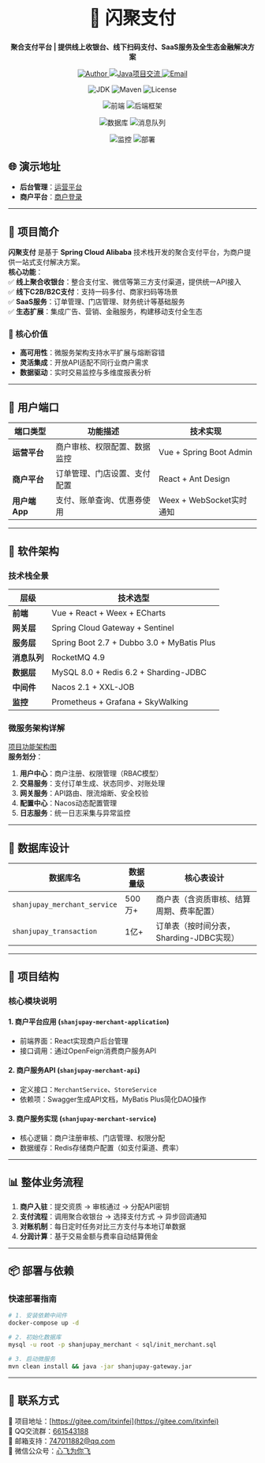 
<div align="center">  
  <h1 style="font-size: 36px;">🚀 闪聚支付</h1>  
  <p><strong>聚合支付平台 | 提供线上收银台、线下扫码支付、SaaS服务及全生态金融解决方案</strong></p>  

  <!-- 基础信息徽章 -->  
  <p align="center">  
    <a href="https://gitee.com/itxinfei">  
      <img alt="Author" src="https://img.shields.io/badge/心飞为你飞-https%3A%2F%2Fgitee.com%2Fitxinfei-green">  
    </a>  
    <a target="_blank" href="https://qm.qq.com/cgi-bin/qm/qr?k=5iR4ej_YaZqZqCIRXwtN_-uF1JzBgw6v&jump_from=webapi&authKey=JKv1+3uSvDoBhZxQtg+9d4QCS88YdG9UBNUKhi2IyyxK/RvQ+zjn5WWdP1wkLMSC">  
      <img border="0" src="//pub.idqqimg.com/wpa/images/group.png" alt="Java项目交流" title="Java项目交流">  
    </a>  
    <a href="http://mail.qq.com/cgi-bin/qm_share?t=qm_mailme&email=f0hLSE9OTkdHTT8ODlEcEBI">  
      <img alt="Email" src="https://img.shields.io/badge/mail-747011882@qq.com-red">  
    </a>  
  </p>  

  <!-- 技术栈分组徽章 -->  
  <p align="center">  
    <img alt="JDK" src="https://img.shields.io/badge/JDK-1.8%2B-brightgreen">  
    <img alt="Maven" src="https://img.shields.io/badge/maven-3.6.3%2B-yellowgreen">  
    <img alt="License" src="https://img.shields.io/badge/license-Apache-green">  
  </p>  

  <p align="center">  
    <!-- 前端技术 -->  
    <img alt="前端" src="https://img.shields.io/badge/前端-Vue%20+%20React%20+%20Weex-blueviolet">  
    <!-- 后端框架 -->  
    <img alt="后端框架" src="https://img.shields.io/badge/后端-SpringCloud%20Alibaba%20+%20Dubbo-orange">  
  </p>  

  <p align="center">  
    <!-- 数据库与中间件 -->  
    <img alt="数据库" src="https://img.shields.io/badge/数据库-MySQL%208.0%20+%20Redis-yellowgreen">  
    <img alt="消息队列" src="https://img.shields.io/badge/消息队列-RocketMQ%204.9-blue">  
  </p>  

  <p align="center">  
    <!-- 监控与部署 -->  
    <img alt="监控" src="https://img.shields.io/badge/监控-Prometheus%20+%20SkyWalking-purple">  
    <img alt="部署" src="https://img.shields.io/badge/部署-Docker%20+%20Kubernetes-brightgreen">  
  </p>  
</div>  


## 🌐 演示地址  
- **后台管理**：[运营平台](http://shanjupay-admin-java.itheima.net/#/operationLogin)  
- **商户平台**：[商户登录](http://shanjupay-main-java.itheima.net/#/login?redirect=%2F)  

---

## 📌 项目简介  
**闪聚支付** 是基于 **Spring Cloud Alibaba** 技术栈开发的聚合支付平台，为商户提供一站式支付解决方案。  
**核心功能**：  
✅ **线上聚合收银台**：整合支付宝、微信等第三方支付渠道，提供统一API接入  
✅ **线下C2B/B2C支付**：支持一码多付、商家扫码等场景  
✅ **SaaS服务**：订单管理、门店管理、财务统计等基础服务  
✅ **生态扩展**：集成广告、营销、金融服务，构建移动支付全生态  

### 🎯 核心价值  
- **高可用性**：微服务架构支持水平扩展与熔断容错  
- **灵活集成**：开放API适配不同行业商户需求  
- **数据驱动**：实时交易监控与多维度报表分析  

---

## 🧩 用户端口  
| 端口类型       | 功能描述                                                                 | 技术实现                  |  
|----------------|--------------------------------------------------------------------------|---------------------------|  
| **运营平台**   | 商户审核、权限配置、数据监控                                              | Vue + Spring Boot Admin   |  
| **商户平台**   | 订单管理、门店设置、支付配置                                                | React + Ant Design        |  
| **用户端App**  | 支付、账单查询、优惠券使用                                                  | Weex + WebSocket实时通知  |  

---

## 📐 软件架构  
### 技术栈全景  
| 层级         | 技术选型                                                                 |  
|--------------|--------------------------------------------------------------------------|  
| **前端**     | Vue + React + Weex + ECharts                                           |  
| **网关层**   | Spring Cloud Gateway + Sentinel                                         |  
| **服务层**   | Spring Boot 2.7 + Dubbo 3.0 + MyBatis Plus                              |  
| **消息队列** | RocketMQ 4.9                                                            |  
| **数据层**   | MySQL 8.0 + Redis 6.2 + Sharding-JDBC                                  |  
| **中间件**   | Nacos 2.1 + XXL-JOB                                                     |  
| **监控**     | Prometheus + Grafana + SkyWalking                                       |  

### 微服务架构详解  
[项目功能架构图](docs/项目功能架构.png)  
**服务划分**：  
1. **用户中心**：商户注册、权限管理（RBAC模型）  
2. **交易服务**：支付订单生成、状态同步、对账处理  
3. **网关服务**：API路由、限流熔断、安全校验  
4. **配置中心**：Nacos动态配置管理  
5. **日志服务**：统一日志采集与异常监控  

---

## 🧱 数据库设计  
| 数据库名              | 数据量级     | 核心表设计                                                                 |  
|-----------------------|--------------|----------------------------------------------------------------------------|  
| `shanjupay_merchant_service` | 500万+       | 商户表（含资质审核、结算周期、费率配置）                                    |  
| `shanjupay_transaction`      | 1亿+         | 订单表（按时间分表，Sharding-JDBC实现）                                     |  

---

## 📁 项目结构  
### 核心模块说明  
#### 1. **商户平台应用** (`shanjupay-merchant-application`)  
- 前端界面：React实现商户后台管理  
- 接口调用：通过OpenFeign消费商户服务API  

#### 2. **商户服务API** (`shanjupay-merchant-api`)  
- 定义接口：`MerchantService`、`StoreService`  
- 依赖项：Swagger生成API文档，MyBatis Plus简化DAO操作  

#### 3. **商户服务实现** (`shanjupay-merchant-service`)  
- 核心逻辑：商户注册审核、门店管理、权限分配  
- 数据缓存：Redis存储商户配置（如支付渠道、费率）  

---

## 📊 整体业务流程  
1. **商户入驻**：提交资质 → 审核通过 → 分配API密钥  
2. **支付流程**：调用聚合收银台 → 选择支付方式 → 异步回调通知  
3. **对账机制**：每日定时任务对比三方支付与本地订单数据  
4. **分润计算**：基于交易金额与费率自动结算佣金  

---

## 📦 部署与依赖  
### 快速部署指南  
```bash
# 1. 安装依赖中间件
docker-compose up -d

# 2. 初始化数据库
mysql -u root -p shanjupay_merchant < sql/init_merchant.sql

# 3. 启动微服务
mvn clean install && java -jar shanjupay-gateway.jar
```

---

## 📱 联系方式  
🚀 项目地址：[https://gitee.com/itxinfei](https://gitee.com/itxinfei)  
👥 QQ交流群：[661543188](https://qm.qq.com/cgi-bin/qm/qr?k=5iR4ej_YaZqZqCIRXwtN_-uF1JzBgw6v&jump_from=webapi)  
📧 邮箱支持：[747011882@qq.com](http://mail.qq.com/cgi-bin/qm_share?t=qm_mailme&email=f0hLSE9OTkdHTT8ODlEcEBI)  
📱 微信公众号：[心飞为你飞](docs/心飞为你飞.jpg)  

